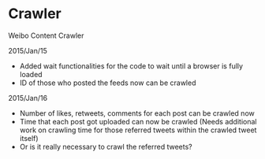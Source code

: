 Crawler
=======

Weibo Content Crawler 

2015/Jan/15  
- Added wait functionalities for the code to wait until a browser is fully loaded  
- ID of those who posted the feeds now can be crawled


2015/Jan/16
- Number of likes, retweets, comments for each post can be crawled now  
- Time that each post got uploaded can now be crawled
(Needs additional work on crawling time for those referred tweets within the crawled tweet itself)  
- Or is it really necessary to crawl the referred tweets?   